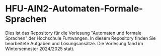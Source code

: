 # HFU-AIN2-Automaten-Formale-Sprachen
Dies ist das Repository für die Vorlesung "Automaten und formale Sprachen" der Hochschule Furtwangen. In diesem Repository finden Sie bearbeitete Aufgaben und Lösungsansätze.
Die Vorlesung fand im Wintersemester 2024/2025 statt.
